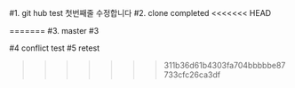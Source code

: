 #1. git hub test 첫번째줄 수정합니다
#2. clone completed
<<<<<<< HEAD

=======
#3. master #3

#4 conflict test
#5 retest
>>>>>>>311b36d61b4303fa704bbbbbe87733cfc26ca3df
